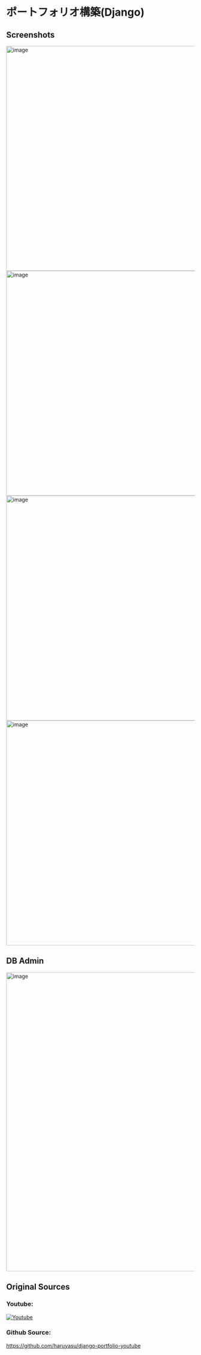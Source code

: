 # ポートフォリオ構築(Django)

## Screenshots
<img width="600" alt="image" src="https://user-images.githubusercontent.com/42660669/229223411-07595c45-586f-440e-a45b-92ead134293e.png">
<img width="600" alt="image" src="https://user-images.githubusercontent.com/42660669/229223554-f242550c-064e-4f8d-96de-dd55681de332.png">
<img width="600" alt="image" src="https://user-images.githubusercontent.com/42660669/229223649-8dab4f6a-72de-47ce-a387-9c2c7759d698.png">
<img width="600" alt="image" src="https://user-images.githubusercontent.com/42660669/229223762-155212ed-b064-4595-900c-a7d13f2c8773.png">

## DB Admin
<img width="798" alt="image" src="https://user-images.githubusercontent.com/42660669/229224674-f49c41fe-685e-4f1b-8337-8ce3acb9971c.png">

## Original Sources

### Youtube:
[![Youtube](https://res.cloudinary.com/dhaciqd0v/image/upload/v1659354208/LINE/Frame_273_ro0syl.png)](https://www.youtube.com/watch?v=BxQY3D9s_Mc&list=PLoSZs76tLtJhf_xy-n2QGVurW5nWQNW8g)

### Github Source:
https://github.com/haruyasu/django-portfolio-youtube
